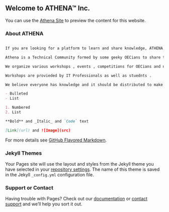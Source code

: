 ## Welcome to ATHENA™ Inc.

You can use the [Athena Site](http://aathena.ml) to preview the content for this website.

### About ATHENA

```markdown

If you are looking for a platform to learn and share knowledge, ATHENA is here for you.

Athena is a Technical Community formed by some geeky OECians to share the latest technologies and trends in every sector for students like you to make you more updated and efficient.

We organize various workshops , events , competitions for OECians and nonOECians.

Workshops are provieded by IT Professionals as well as stuednts .

We believe everyone has knowledge and it should be distributed to make the society more connected and the earth a better place to live in. One day immersion in the world of technical prototyping. Meet the most important technoligical influencer of the moment, assist to speeches given by worldwide known developer and much, much more. The unique possibility to enhance your professionality with the smallest effort. 

- Bulleted
- List

1. Numbered
2. List

**Bold** and _Italic_ and `Code` text

[Link](url) and ![Image](src)
```

For more details see [GitHub Flavored Markdown](https://guides.github.com/features/mastering-markdown/).

### Jekyll Themes

Your Pages site will use the layout and styles from the Jekyll theme you have selected in your [repository settings](https://github.com/athena-inc/athena-inc.github.io/settings). The name of this theme is saved in the Jekyll `_config.yml` configuration file.

### Support or Contact

Having trouble with Pages? Check out our [documentation](https://help.github.com/categories/github-pages-basics/) or [contact support](https://github.com/contact) and we’ll help you sort it out.
